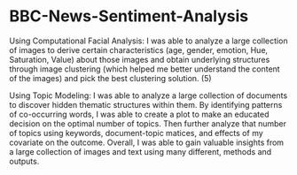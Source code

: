 # BBC-News-Sentiment-Analysis
Using Computational Facial Analysis:
I was able to analyze a large collection of images to derive certain characteristics (age, gender, emotion, Hue, Saturation, Value) about those images and obtain underlying structures through image clustering (which helped me better understand the content of the images) and pick the best clustering solution. (5)

Using Topic Modeling:
I was able to analyze a large collection of documents to discover hidden thematic structures within them. By identifying patterns of co-occurring words, I was able to create a plot to make an educated decision on the optimal number of topics. Then further analyze that number of topics using keywords, document-topic matices, and effects of my covariate on the outcome.
Overall, I was able to gain valuable insights from a large collection of images and text using many different, methods and outputs.




